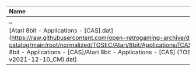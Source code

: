|Name|Size|
|:---|---:|
|[..](../index.html)|DIR|
|[Atari 8bit - Applications - [CAS].dat](https://raw.githubusercontent.com/open-retrogaming-archive/dat-catalog/main/root/normalized/TOSEC/Atari/8bit/Applications/[CAS]/Atari 8bit - Applications - [CAS]/Atari 8bit - Applications - [CAS] (TOSEC-v2021-12-10_CM).dat)|7271|
